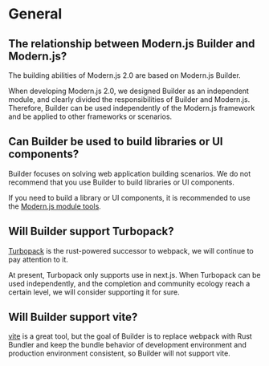 # General

## The relationship between Modern.js Builder and Modern.js?

The building abilities of Modern.js 2.0 are based on Modern.js Builder.

When developing Modern.js 2.0, we designed Builder as an independent module, and clearly divided the responsibilities of Builder and Modern.js. Therefore, Builder can be used independently of the Modern.js framework and be applied to other frameworks or scenarios.

## Can Builder be used to build libraries or UI components?

Builder focuses on solving web application building scenarios. We do not recommend that you use Builder to build libraries or UI components.

If you need to build a library or UI components, it is recommended to use the [Modern.js module tools](https://modernjs.dev/docs/start/library).

## Will Builder support Turbopack?

[Turbopack](https://turbo.build/pack) is the rust-powered successor to webpack, we will continue to pay attention to it.

At present, Turbopack only supports use in next.js. When Turbopack can be used independently, and the completion and community ecology reach a certain level, we will consider supporting it for sure.

## Will Builder support vite?

[vite](https://vitejs.dev/) is a great tool, but the goal of Builder is to replace webpack with Rust Bundler and keep the bundle behavior of development environment and production environment consistent, so Builder will not support vite.
